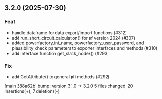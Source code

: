 ## 3.2.0 (2025-07-30)

### Feat

- handle dataframe for data export/import functions (#312)
- add run_short_circuit_calculation() for pf version 2024 (#307)
- added powerfactory_ini_name, powerfactory_user_password, and plausibility_check parameters to exporter interfaces and methods (#310)
- add interface function get_slack_nodes() (#293)

### Fix

- add GetAttribute() to general pfi methods (#292)

[main 288a62b] bump: version 3.1.0 → 3.2.0
 5 files changed, 20 insertions(+), 7 deletions(-)

